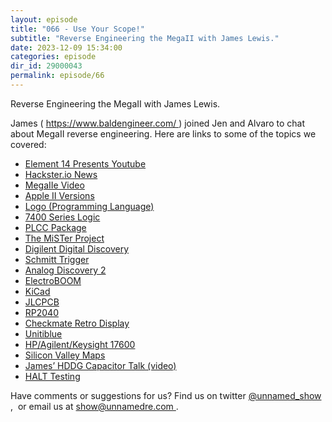 ```yaml
---
layout: episode
title: "066 - Use Your Scope!"
subtitle: "Reverse Engineering the MegaII with James Lewis."
date: 2023-12-09 15:34:00
categories: episode
dir_id: 29000043
permalink: episode/66
---
```

<p>
 Reverse Engineering the MegaII with James Lewis.
</p> 
 James (
 <a href="https://www.baldengineer.com/">
  https://www.baldengineer.com/
 </a>
 ) joined Jen and Alvaro to chat about MegaII reverse engineering.
 Here are links to some of the topics we covered:
<ul>
 <li dir="ltr">

   <a href="https://www.youtube.com/channel/UChturLXwYxwTOf_5krs0qvA">
    Element 14 Presents Youtube
   </a>

 </li>
 <li dir="ltr">

   <a href="https://www.hackster.io/news">
    Hackster.io News
   </a>

 </li>
 <li dir="ltr">

   <a href="https://www.youtube.com/watch?v=gFCD4s_hsb4">
    MegaIIe Video
   </a>

 </li>
 <li dir="ltr">

   <a href="https://en.wikipedia.org/wiki/Apple_II_series">
    Apple II Versions
   </a>

 </li>
 <li dir="ltr">

   <a href="https://en.wikipedia.org/wiki/Logo_(programming_language)">
    Logo (Programming Language)
   </a>

 </li>
 <li dir="ltr">

   <a href="https://en.wikipedia.org/wiki/7400-series_integrated_circuits">
    7400 Series Logic
   </a>

 </li>
 <li dir="ltr">

   <a href="https://en.wikipedia.org/wiki/Chip_carrier">
    PLCC Package
   </a>

 </li>
 <li dir="ltr">

   <a href="https://github.com/MiSTer-devel/Wiki_MiSTer/wiki">
    The MiSTer Project
   </a>

 </li>
 <li dir="ltr">

   <a href="https://digilent.com/shop/digital-discovery-portable-usb-logic-analyzer-and-digital-pattern-generator/">
    Digilent Digital Discovery
   </a>

 </li>
 <li dir="ltr">

   <a href="https://en.wikipedia.org/wiki/Schmitt_trigger">
    Schmitt Trigger
   </a>

 </li>
 <li dir="ltr">

   <a href="https://digilent.com/reference/test-and-measurement/analog-discovery-2/start">
    Analog Discovery 2
   </a>

 </li>
 <li dir="ltr">

   <a href="https://www.youtube.com/channel/UCJ0-OtVpF0wOKEqT2Z1HEtA">
    ElectroBOOM
   </a>

 </li>
 <li dir="ltr">

   <a href="https://www.kicad.org/">
    KiCad
   </a>

 </li>
 <li dir="ltr">

   <a href="https://jlcpcb.com/">
    JLCPCB
   </a>

 </li>
 <li dir="ltr">

   <a href="https://www.raspberrypi.com/products/rp2040/">
    RP2040
   </a>

 </li>
 <li dir="ltr">

   <a href="https://www.checkmate1500plus.com/">
    Checkmate Retro Display
   </a>

 </li>
 <li dir="ltr">

   <a href="https://web.archive.org/web/20040518221520/http://blackchopper.com/">
    Unitiblue
   </a>

 </li>
 <li dir="ltr">

   <a href="https://nubilight.nubicom.co.kr/upload/datasheet/hp_16700.pdf">
    HP/Agilent/Keysight 17600
   </a>

 </li>
 <li dir="ltr">

   <a href="https://nancyfriedman.typepad.com/away_with_words/2020/08/silicon-valley-maps.html">
    Silicon Valley Maps
   </a>

 </li>
 <li dir="ltr">

   <a href="https://www.youtube.com/watch?v=ZAbOHFYRFGg">
    James’ HDDG Capacitor Talk (video)
   </a>

 </li>
 <li dir="ltr">

   <a href="https://en.wikipedia.org/wiki/Highly_accelerated_life_test">
    HALT Testing
   </a>

 </li>
</ul>
<p>
 Have comments or suggestions for us? Find us on twitter
 <a href="https://twitter.com/unnamed_show">
  @unnamed_show
 </a>
 ,  or email us at
 <a href="mailto:show@unnamedre.com">
  show@unnamedre.com
 </a>
 .

</p>